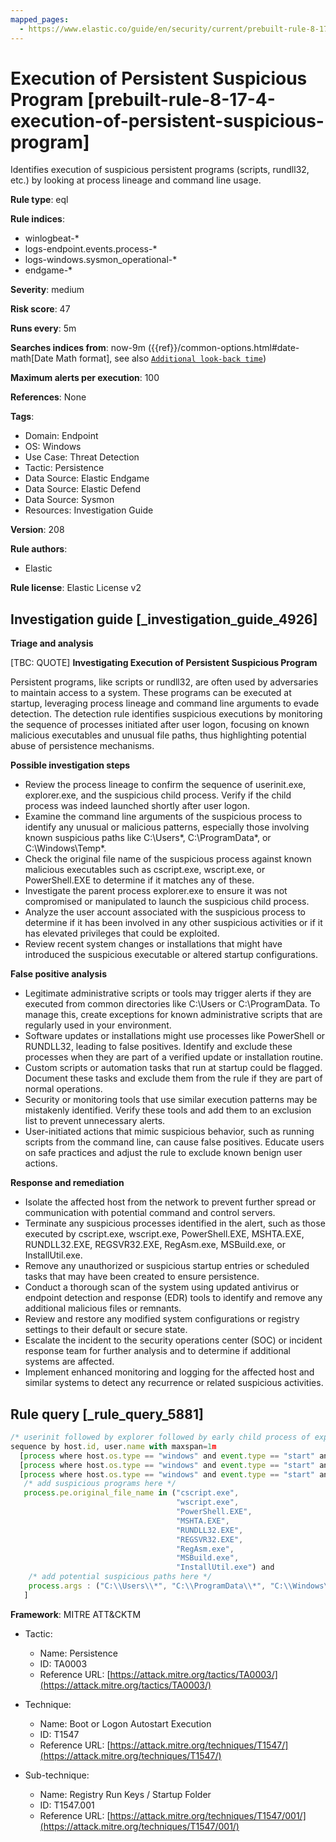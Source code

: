 ```yaml
---
mapped_pages:
  - https://www.elastic.co/guide/en/security/current/prebuilt-rule-8-17-4-execution-of-persistent-suspicious-program.html
---
```


# Execution of Persistent Suspicious Program [prebuilt-rule-8-17-4-execution-of-persistent-suspicious-program]

Identifies execution of suspicious persistent programs (scripts, rundll32, etc.) by looking at process lineage and command line usage.

**Rule type**: eql

**Rule indices**:

* winlogbeat-*
* logs-endpoint.events.process-*
* logs-windows.sysmon_operational-*
* endgame-*

**Severity**: medium

**Risk score**: 47

**Runs every**: 5m

**Searches indices from**: now-9m ({{ref}}/common-options.html#date-math[Date Math format], see also [`Additional look-back time`](docs-content://solutions/security/detect-and-alert/create-detection-rule.md#rule-schedule))

**Maximum alerts per execution**: 100

**References**: None

**Tags**:

* Domain: Endpoint
* OS: Windows
* Use Case: Threat Detection
* Tactic: Persistence
* Data Source: Elastic Endgame
* Data Source: Elastic Defend
* Data Source: Sysmon
* Resources: Investigation Guide

**Version**: 208

**Rule authors**:

* Elastic

**Rule license**: Elastic License v2

## Investigation guide [_investigation_guide_4926]

**Triage and analysis**

[TBC: QUOTE]
**Investigating Execution of Persistent Suspicious Program**

Persistent programs, like scripts or rundll32, are often used by adversaries to maintain access to a system. These programs can be executed at startup, leveraging process lineage and command line arguments to evade detection. The detection rule identifies suspicious executions by monitoring the sequence of processes initiated after user logon, focusing on known malicious executables and unusual file paths, thus highlighting potential abuse of persistence mechanisms.

**Possible investigation steps**

* Review the process lineage to confirm the sequence of userinit.exe, explorer.exe, and the suspicious child process. Verify if the child process was indeed launched shortly after user logon.
* Examine the command line arguments of the suspicious process to identify any unusual or malicious patterns, especially those involving known suspicious paths like C:\Users*, C:\ProgramData\*, or C:\Windows\Temp\*.
* Check the original file name of the suspicious process against known malicious executables such as cscript.exe, wscript.exe, or PowerShell.EXE to determine if it matches any of these.
* Investigate the parent process explorer.exe to ensure it was not compromised or manipulated to launch the suspicious child process.
* Analyze the user account associated with the suspicious process to determine if it has been involved in any other suspicious activities or if it has elevated privileges that could be exploited.
* Review recent system changes or installations that might have introduced the suspicious executable or altered startup configurations.

**False positive analysis**

* Legitimate administrative scripts or tools may trigger alerts if they are executed from common directories like C:\Users or C:\ProgramData. To manage this, create exceptions for known administrative scripts that are regularly used in your environment.
* Software updates or installations might use processes like PowerShell or RUNDLL32, leading to false positives. Identify and exclude these processes when they are part of a verified update or installation routine.
* Custom scripts or automation tasks that run at startup could be flagged. Document these tasks and exclude them from the rule if they are part of normal operations.
* Security or monitoring tools that use similar execution patterns may be mistakenly identified. Verify these tools and add them to an exclusion list to prevent unnecessary alerts.
* User-initiated actions that mimic suspicious behavior, such as running scripts from the command line, can cause false positives. Educate users on safe practices and adjust the rule to exclude known benign user actions.

**Response and remediation**

* Isolate the affected host from the network to prevent further spread or communication with potential command and control servers.
* Terminate any suspicious processes identified in the alert, such as those executed by cscript.exe, wscript.exe, PowerShell.EXE, MSHTA.EXE, RUNDLL32.EXE, REGSVR32.EXE, RegAsm.exe, MSBuild.exe, or InstallUtil.exe.
* Remove any unauthorized or suspicious startup entries or scheduled tasks that may have been created to ensure persistence.
* Conduct a thorough scan of the system using updated antivirus or endpoint detection and response (EDR) tools to identify and remove any additional malicious files or remnants.
* Review and restore any modified system configurations or registry settings to their default or secure state.
* Escalate the incident to the security operations center (SOC) or incident response team for further analysis and to determine if additional systems are affected.
* Implement enhanced monitoring and logging for the affected host and similar systems to detect any recurrence or related suspicious activities.


## Rule query [_rule_query_5881]

```js
/* userinit followed by explorer followed by early child process of explorer (unlikely to be launched interactively) within 1m */
sequence by host.id, user.name with maxspan=1m
  [process where host.os.type == "windows" and event.type == "start" and process.name : "userinit.exe" and process.parent.name : "winlogon.exe"]
  [process where host.os.type == "windows" and event.type == "start" and process.name : "explorer.exe"]
  [process where host.os.type == "windows" and event.type == "start" and process.parent.name : "explorer.exe" and
   /* add suspicious programs here */
   process.pe.original_file_name in ("cscript.exe",
                                     "wscript.exe",
                                     "PowerShell.EXE",
                                     "MSHTA.EXE",
                                     "RUNDLL32.EXE",
                                     "REGSVR32.EXE",
                                     "RegAsm.exe",
                                     "MSBuild.exe",
                                     "InstallUtil.exe") and
    /* add potential suspicious paths here */
    process.args : ("C:\\Users\\*", "C:\\ProgramData\\*", "C:\\Windows\\Temp\\*", "C:\\Windows\\Tasks\\*", "C:\\PerfLogs\\*", "C:\\Intel\\*")
   ]
```

**Framework**: MITRE ATT&CKTM

* Tactic:

    * Name: Persistence
    * ID: TA0003
    * Reference URL: [https://attack.mitre.org/tactics/TA0003/](https://attack.mitre.org/tactics/TA0003/)

* Technique:

    * Name: Boot or Logon Autostart Execution
    * ID: T1547
    * Reference URL: [https://attack.mitre.org/techniques/T1547/](https://attack.mitre.org/techniques/T1547/)

* Sub-technique:

    * Name: Registry Run Keys / Startup Folder
    * ID: T1547.001
    * Reference URL: [https://attack.mitre.org/techniques/T1547/001/](https://attack.mitre.org/techniques/T1547/001/)



